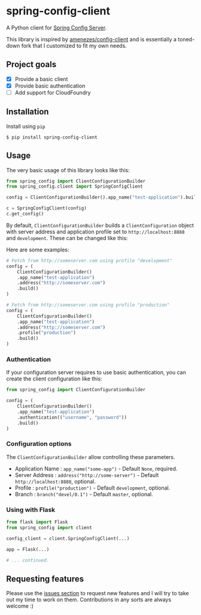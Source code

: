 # spring-config-client

A Python client for [Spring Config Server](https://spring.io/projects/spring-cloud-config).

This library is inspired by [amenezes/config-client](https://github.com/amenezes/config-client) and is essentially a toned-down fork that I customized to fit my own needs.

## Project goals

- [x] Provide a basic client
- [x] Provide basic authentication
- [ ] Add support for CloudFoundry

## Installation

Install using `pip`

```shell
$ pip install spring-config-client
```

## Usage

The very basic usage of this library looks like this:

```python
from spring_config import ClientConfigurationBuilder
from spring_config.client import SpringConfigClient

config = ClientConfigurationBuilder().app_name("test-application").build()

c = SpringConfigClient(config)
c.get_config()
```

By default, `ClientConfigurationBuilder` builds a `ClientConfiguration` object with server address and application profile set to `http://localhost:8888` and `development`. These can be changed like this:

Here are some examples:

```python
# Fetch from http://someserver.com using profile "development"
config = (
    ClientConfigurationBuilder()
    .app_name("test-application")
    .address("http://someserver.com")
    .build()
)

# Fetch from http://someserver.com using profile "production"
config = (
    ClientConfigurationBuilder()
    .app_name("test-application")
    .address("http://someserver.com")
    .profile("production")
    .build()
)
```

### Authentication

If your configuration server requires to use basic authentication, you can create the client configuration like this:

```python
from spring_config import ClientConfigurationBuilder

config = (
    ClientConfigurationBuilder()
    .app_name("test-application")
    .authentication(("username", "password"))
    .build()
)
```

### Configuration options

The `ClientConfigurationBuilder` allow controlling these parameters.

- Application Name : `app_name("some-app")` - Default `None`, required.
- Server Address : `address("http://some-server")` - Default `http://localhost:8888`, optional.
- Profile : `profile("production")` - Default `development`, optional.
- Branch : `branch("devel/0.1")` - Default `master`, optional.

### Using with Flask

```python
from flask import Flask
from spring_config import client

config_client = client.SpringConfigClient(...)

app = Flask(...)

# ... continued.
```

## Requesting features

Please use the [issues section](https://github.com/realbucksavage/spring-config-client/issues) to request new features and I will try to take out my time to work on them. Contributions in any sorts are always welcome :)